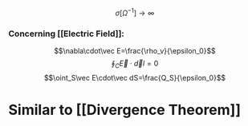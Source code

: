 $$\sigma[\Omega^{-1}]\to\infty$$
### Concerning [[Electric Field]]:
$$\nabla\cdot\vec E=\frac{\rho_v}{\epsilon_0}$$
$$\oint_C\vec E\cdot\vec dl=0$$
$$\oint_S\vec E\cdot\vec dS=\frac{Q_S}{\epsilon_0}$$
# Similar to [[Divergence Theorem]]
